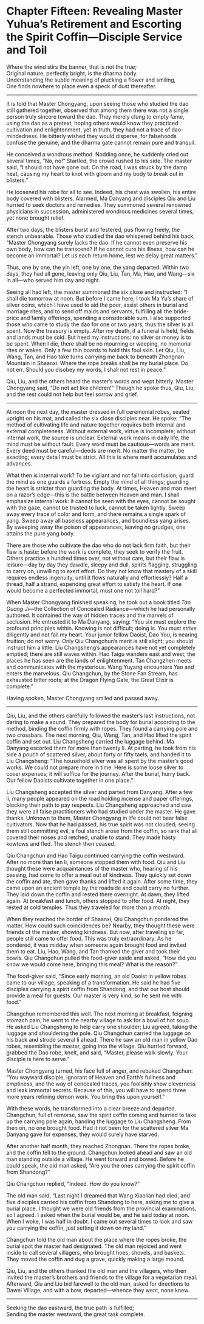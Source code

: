 # Chapter Fifteen: Revealing Master Yuhua’s Retirement and Escorting the Spirit Coffin—Disciple Service and Toil

Where the wind stirs the banner, that is not the true;  
Original nature, perfectly bright, is the dharma body.  
Understanding the subtle meaning of plucking a flower and smiling,  
One finds nowhere to place even a speck of dust thereafter.

---

It is told that Master Chongyang, upon seeing those who studied the dao still gathered together, observed that among them there was not a single person truly sincere toward the dao. They merely clung to empty fame, using the dao as a pretext, hoping others would know they practiced cultivation and enlightenment, yet in truth, they had not a trace of dao-mindedness. He bitterly wished they would disperse, for falsehoods confuse the genuine, and the dharma gate cannot remain pure and tranquil. 

He conceived a wondrous method. Nodding once, he suddenly cried out several times, “No, no!” Startled, the crowd rushed to his side. The master said, “I should not have gone out. On the road, I was struck by the damp heat, causing my heart to knot with gloom and my body to break out in blisters.” 

He loosened his robe for all to see. Indeed, his chest was swollen, his entire body covered with blisters. Alarmed, Ma Danyang and disciples Qiu and Liu hurried to seek doctors and remedies. They summoned several renowned physicians in succession, administered wondrous medicines several times, yet none brought relief. 

After two days, the blisters burst and festered, pus flowing freely, the stench unbearable. Those who studied the dao whispered behind his back, “Master Chongyang surely lacks the dao. If he cannot even preserve his own body, how can he transcend? If he cannot cure his illness, how can he become an immortal? Let us each return home, lest we delay great matters.” 

Thus, one by one, the yin left, one by one, the yang departed. Within two days, they had all gone, leaving only Qiu, Liu, Tan, Ma, Hao, and Wang—six in all—who served him day and night. 

Seeing all had left, the master summoned the six close and instructed: “I shall die tomorrow at noon. But before I came here, I took Ma Yu’s share of silver coins, which I have used to aid the poor, assist others in burial and marriage rites, and to send off maids and servants, fulfilling all the bride-price and family offerings, spending a considerable sum. I also supported those who came to study the dao for one or two years, thus the silver is all spent. Now the treasury is empty. After my death, if a funeral is held, fields and lands must be sold. But heed my instructions: no silver or money is to be spent. When I die, there shall be no mourning or weeping, no memorial rites or wakes. Only a few thin boards to hold this foul skin. Let Qiu, Liu, Wang, Tan, and Hao take turns carrying me back to beneath Zhongnan Mountain in Shaanxi. Where the rope breaks shall be my burial place. Do not err. Should you disobey my words, I shall not rest in peace.” 

Qiu, Liu, and the others heard the master’s words and wept bitterly. Master Chongyang said, “Do not act like children!” Though he spoke thus, Qiu, Liu, and the rest could not help but feel sorrow and grief. 

---

At noon the next day, the master dressed in full ceremonial robes, seated upright on his mat, and called the six close disciples near. He spoke: “The method of cultivating life and nature together requires both internal and external completeness. Without external work, virtue is incomplete; without internal work, the source is unclear. External work means in daily life, the mind must be without fault. Every word must be cautious—words are merit. Every deed must be careful—deeds are merit. No matter the matter, be exacting; every detail must be strict. All this is where merit accumulates and advances. 

What then is internal work? To be vigilant and not fall into confusion; guard the mind as one guards a fortress. Empty the mind of all things; guarding the heart is stricter than guarding the body. At times, Heaven and man meet on a razor’s edge—this is the battle between Heaven and man. I shall emphasize internal work: it cannot be seen with the eyes, cannot be sought with the gaze, cannot be trusted to luck, cannot be taken lightly. Sweep away every trace of color and form, and there remains a single spark of yang. Sweep away all baseless appearances, and boundless yang arises. By sweeping away the poison of appearances, leaving no grudges, one attains the pure yang body. 

There are those who cultivate the dao who do not lack firm faith, but their flaw is haste; before the work is complete, they seek to verify the fruit. Others practice a hundred times over, not without care, but their flaw is leisure—day by day they dawdle, sleepy and dull, spirits flagging, struggling to carry on, unwilling to exert effort. Do they not know that mastery of a skill requires endless ingenuity, until it flows naturally and effortlessly? Half a thread, half a strand, expending great effort to satisfy the heart. If one would become a perfected immortal, must one not toil hard?” 

When Master Chongyang finished speaking, he took out a book titled *Tao Guang Ji*—the Collection of Concealed Radiance—which he had personally authored. It contained the way of hidden traces and the marvels of seclusion. He entrusted it to Ma Danyang, saying: “You six must explore the profound principles within. Knowing is not difficult; doing is. You must strive diligently and not fail my heart. Your junior fellow Daoist, Dao You, is nearing fruition; do not worry. Only Qiu Changchun’s merit is still slight; you should instruct him a little. Liu Changsheng’s appearances have not yet completely emptied; there are still waves within. Hao Taigu wanders east and west; the places he has seen are the lands of enlightenment. Tan Changzhen meets and communicates with the mysterious. Wang Yuyang encounters Yao and enters the marvelous. Qiu Changchun, by the Stone Fan Stream, has exhausted bitter roots; at the Dragon Flying Gate, the Great Elixir is complete.” 

Having spoken, Master Chongyang smiled and passed away. 

---

Qiu, Liu, and the others carefully followed the master’s last instructions, not daring to make a sound. They prepared the body for burial according to the method, binding the coffin firmly with ropes. They found a carrying pole and two crossbars. The next morning, Qiu, Wang, Tan, and Hao lifted the spirit coffin and set out. Liu Changsheng carried the luggage behind. Ma Danyang escorted them for more than twenty li. At parting, he took from his side a pouch of scattered silver, about forty or fifty taels, and handed it to Liu Changsheng: “The household silver was all spent by the master’s good works. We could not prepare more in time. Here is some loose silver to cover expenses; it will suffice for the journey. After the burial, hurry back. Our fellow Daoists cultivate together in one place.” 

Liu Changsheng accepted the silver and parted from Danyang. After a few li, many people appeared on the road holding incense and paper offerings, blocking their path to pay respects. Liu Changsheng approached and saw they were all false practitioners who had studied under the master. He gave thanks. Unknown to them, Master Chongyang in life could not bear false cultivators. Now that he had passed, his true spirit was not clouded; seeing them still committing evil, a foul stench arose from the coffin, so rank that all covered their noses and retched, unable to stand. They made hasty kowtows and fled. The stench then ceased. 

Qiu Changchun and Hao Taigu continued carrying the coffin westward. After no more than ten li, someone stopped them with food. Qiu and Liu thought these were acquaintances of the master who, hearing of his passing, had come to offer a meal out of kindness. They quickly set down the coffin and ate, then gave thanks and lifted it again. After some time, they came upon an ancient temple by the roadside and could carry no further. They laid down the coffin and rested there overnight. At dawn, they lifted again. At breakfast and lunch, others stopped to offer food. At night, they rested at cold temples. Thus they traveled for more than a month. 

When they reached the border of Shaanxi, Qiu Changchun pondered the matter. How could such coincidences be? Nearby, they thought these were friends of the master, showing kindness. But now, after traveling so far, people still came to offer food. This was truly extraordinary. As he pondered, it was midday when someone again brought food and invited them to eat. Liu, Hao, Wang, and Tan thanked the giver and took their bowls. Qiu Changchun pulled the food-giver aside and asked, “How did you know we would come here, bringing this meal? What is the reason?” 

The food-giver said, “Since early morning, an old Daoist in yellow robes came to our village, speaking of a transformation. He said he had five disciples carrying a spirit coffin from Shandong, and that our host should provide a meal for guests. Our master is very kind, so he sent me with food.” 

Changchun remembered this well. The next morning at breakfast, feigning stomach pain, he went to the nearby village to ask for a bowl of hot soup. He asked Liu Changsheng to help carry one shoulder; Liu agreed, taking the luggage and shouldering the pole. Qiu Changchun carried the luggage on his back and strode several li ahead. There he saw an old man in yellow Dao robes, resembling the master, going into the village. Qiu hurried forward, grabbed the Dao robe, knelt, and said, “Master, please walk slowly. Your disciple is here to serve.” 

Master Chongyang turned, his face full of anger, and rebuked Changchun: “You wayward disciple, ignorant of Heaven and Earth’s fullness and emptiness, and the way of concealed traces, you foolishly show cleverness and leak immortal secrets. Because of this, you will have to spend three more years refining demon work. You bring this upon yourself.” 

With these words, he transformed into a clear breeze and departed. Changchun, full of remorse, saw the spirit coffin coming and hurried to take up the carrying pole again, handing the luggage to Liu Changsheng. From then on, no one brought food. Had it not been for the scattered silver Ma Danyang gave for expenses, they would surely have starved. 

After another half month, they reached Zhongnan. There the ropes broke, and the coffin fell to the ground. Changchun looked ahead and saw an old man standing outside a village. He went forward and bowed. Before he could speak, the old man asked, “Are you the ones carrying the spirit coffin from Shandong?” 

Qiu Changchun replied, “Indeed. How do you know?” 

The old man said, “Last night I dreamed that Wang Xiaolian had died, and five disciples carried his coffin from Shandong to here, asking me to give a burial place. I thought we were old friends from the provincial examinations, so I agreed. I asked when the burial would be, and he said today at noon. When I woke, I was half in doubt. I came out several times to look and saw you carrying the coffin, just setting it down on my land.” 

Changchun told the old man about the place where the ropes broke, the burial spot the master had designated. The old man rejoiced and went inside to call several villagers, who brought hoes, shovels, and baskets. They moved the coffin and dug a grave, quickly making a large mound. 

Qiu, Liu, and the others thanked the old man and the villagers, who then invited the master’s brothers and friends to the village for a vegetarian meal. Afterward, Qiu and Liu bid farewell to the old man, asked for directions to Dawei Village, and with a bow, departed—whence they went, none knew. 

---

Seeking the dao eastward, the true path is fulfilled;  
Sending the master westward, the great task complete.